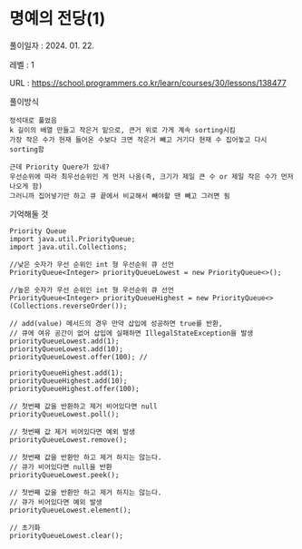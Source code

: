 # 명예의 전당(1)  
풀이일자 : 2024. 01. 22.  
	
레벨 : 1    

URL : https://school.programmers.co.kr/learn/courses/30/lessons/138477
	
풀이방식    

	정석대로 풀었음
	k 길이의 배열 만들고 작은거 밑으로, 큰거 위로 가게 계속 sorting시킴
	가장 작은 수가 현재 들어온 수보다 크면 작은거 빼고 거기다 현재 수 집어놓고 다시 sorting함
	
	근데 Priority Quere가 있네?
	우선순위에 따라 최우선순위인 게 먼저 나옴(즉, 크기가 제일 큰 수 or 제일 작은 수가 먼저 나오게 함)
	그러니까 집어넣기만 하고 큐 끝에서 비교해서 빼야할 땐 빼고 그러면 됨


기억해둘 것  
	
	Priority Queue
	import java.util.PriorityQueue;
	import java.util.Collections;
	
	//낮은 숫자가 우선 순위인 int 형 우선순위 큐 선언
	PriorityQueue<Integer> priorityQueueLowest = new PriorityQueue<>();

	//높은 숫자가 우선 순위인 int 형 우선순위 큐 선언
	PriorityQueue<Integer> priorityQueueHighest = new PriorityQueue<>(Collections.reverseOrder());
	
	// add(value) 메서드의 경우 만약 삽입에 성공하면 true를 반환, 
	// 큐에 여유 공간이 없어 삽입에 실패하면 IllegalStateException을 발생
	priorityQueueLowest.add(1);
	priorityQueueLowest.add(10);
	priorityQueueLowest.offer(100); // 

	priorityQueueHighest.add(1);
	priorityQueueHighest.add(10);
	priorityQueueHighest.offer(100);

	// 첫번째 값을 반환하고 제거 비어있다면 null
	priorityQueueLowest.poll();

	// 첫번째 값 제거 비어있다면 예외 발생
	priorityQueueLowest.remove(); 

	// 첫번째 값을 반환만 하고 제거 하지는 않는다.
	// 큐가 비어있다면 null을 반환
	priorityQueueLowest.peek();

	// 첫번째 값을 반환만 하고 제거 하지는 않는다.
	// 큐가 비어있다면 예외 발생
	priorityQueueLowest.element();

	// 초기화
	priorityQueueLowest.clear();  